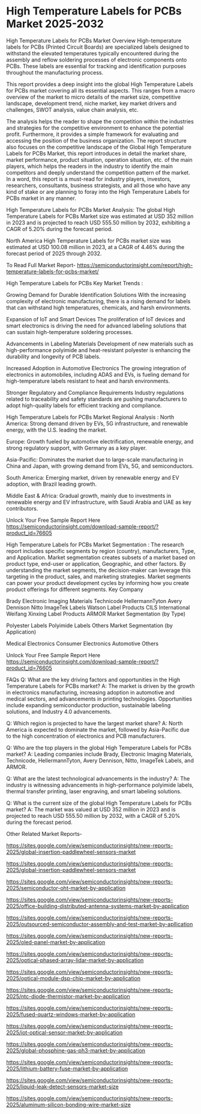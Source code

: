 <h1>High Temperature Labels for PCBs Market 2025-2032</h1>
High Temperature Labels for PCBs Market Overview
High-temperature labels for PCBs (Printed Circuit Boards) are specialized labels designed to withstand the elevated temperatures typically encountered during the assembly and reflow soldering processes of electronic components onto PCBs. These labels are essential for tracking and identification purposes throughout the manufacturing process.

This report provides a deep insight into the global High Temperature Labels for PCBs market covering all its essential aspects. This ranges from a macro overview of the market to micro details of the market size, competitive landscape, development trend, niche market, key market drivers and challenges, SWOT analysis, value chain analysis, etc.

The analysis helps the reader to shape the competition within the industries and strategies for the competitive environment to enhance the potential profit. Furthermore, it provides a simple framework for evaluating and accessing the position of the business organization. The report structure also focuses on the competitive landscape of the Global High Temperature Labels for PCBs Market, this report introduces in detail the market share, market performance, product situation, operation situation, etc. of the main players, which helps the readers in the industry to identify the main competitors and deeply understand the competition pattern of the market.
In a word, this report is a must-read for industry players, investors, researchers, consultants, business strategists, and all those who have any kind of stake or are planning to foray into the High Temperature Labels for PCBs market in any manner.

High Temperature Labels for PCBs Market Analysis:
The global High Temperature Labels for PCBs Market size was estimated at USD 352 million in 2023 and is projected to reach USD 555.50 million by 2032, exhibiting a CAGR of 5.20% during the forecast period.

North America High Temperature Labels for PCBs market size was estimated at USD 100.08 million in 2023, at a CAGR of 4.46% during the forecast period of 2025 through 2032.

To Read Full Market Report-
https://semiconductorinsight.com/report/high-temperature-labels-for-pcbs-market/

High Temperature Labels for PCBs Key Market Trends  :

Growing Demand for Durable Identification Solutions
With the increasing complexity of electronic manufacturing, there is a rising demand for labels that can withstand high temperatures, chemicals, and harsh environments.

Expansion of IoT and Smart Devices
The proliferation of IoT devices and smart electronics is driving the need for advanced labeling solutions that can sustain high-temperature soldering processes.

Advancements in Labeling Materials
Development of new materials such as high-performance polyimide and heat-resistant polyester is enhancing the durability and longevity of PCB labels.

Increased Adoption in Automotive Electronics
The growing integration of electronics in automobiles, including ADAS and EVs, is fueling demand for high-temperature labels resistant to heat and harsh environments.

Stronger Regulatory and Compliance Requirements
Industry regulations related to traceability and safety standards are pushing manufacturers to adopt high-quality labels for efficient tracking and compliance.

High Temperature Labels for PCBs Market Regional Analysis :
North America:
Strong demand driven by EVs, 5G infrastructure, and renewable energy, with the U.S. leading the market.

Europe:
Growth fueled by automotive electrification, renewable energy, and strong regulatory support, with Germany as a key player.

Asia-Pacific:
Dominates the market due to large-scale manufacturing in China and Japan, with growing demand from EVs, 5G, and semiconductors.

South America:
Emerging market, driven by renewable energy and EV adoption, with Brazil leading growth.

Middle East & Africa:
Gradual growth, mainly due to investments in renewable energy and EV infrastructure, with Saudi Arabia and UAE as key contributors.

Unlock Your Free Sample Report Here
https://semiconductorinsight.com/download-sample-report/?product_id=76605

High Temperature Labels for PCBs Market Segmentation :
The research report includes specific segments by region (country), manufacturers, Type, and Application. Market segmentation creates subsets of a market based on product type, end-user or application, Geographic, and other factors. By understanding the market segments, the decision-maker can leverage this targeting in the product, sales, and marketing strategies. Market segments can power your product development cycles by informing how you create product offerings for different segments.
Key Company

Brady
Electronic Imaging Materials
Technicode
HellermannTyton
Avery Dennison
Nitto
ImageTek Labels
Watson Label Products
CILS International
Weifang Xinxing Label Products
ARMOR
Market Segmentation (by Type)

Polyester Labels
Polyimide Labels
Others
Market Segmentation (by Application)

Medical Electronics
Consumer Electronics
Automotive
Others

Unlock Your Free Sample Report Here
https://semiconductorinsight.com/download-sample-report/?product_id=76605

FAQs
Q: What are the key driving factors and opportunities in the High Temperature Labels for PCBs market?
A: The market is driven by the growth in electronics manufacturing, increasing adoption in automotive and medical sectors, and advancements in printing technologies. Opportunities include expanding semiconductor production, sustainable labeling solutions, and Industry 4.0 advancements.

Q: Which region is projected to have the largest market share?
A: North America is expected to dominate the market, followed by Asia-Pacific due to the high concentration of electronics and PCB manufacturers.

Q: Who are the top players in the global High Temperature Labels for PCBs market?
A: Leading companies include Brady, Electronic Imaging Materials, Technicode, HellermannTyton, Avery Dennison, Nitto, ImageTek Labels, and ARMOR.

Q: What are the latest technological advancements in the industry?
A: The industry is witnessing advancements in high-performance polyimide labels, thermal transfer printing, laser engraving, and smart labeling solutions.

Q: What is the current size of the global High Temperature Labels for PCBs market?
A: The market was valued at USD 352 million in 2023 and is projected to reach USD 555.50 million by 2032, with a CAGR of 5.20% during the forecast period.

Other Related Market Reports-

https://sites.google.com/view/semiconductorinsights/new-reports-2025/global-insertion-paddlewheel-sensors-market

https://sites.google.com/view/semiconductorinsights/new-reports-2025/global-insertion-paddlewheel-sensors-market

https://sites.google.com/view/semiconductorinsights/new-reports-2025/semiconductor-oht-market-by-application

https://sites.google.com/view/semiconductorinsights/new-reports-2025/office-building-distributed-antenna-systems-market-by-application

https://sites.google.com/view/semiconductorinsights/new-reports-2025/outsourced-semiconductor-assembly-and-test-market-by-apllication

https://sites.google.com/view/semiconductorinsights/new-reports-2025/oled-panel-market-by-application

https://sites.google.com/view/semiconductorinsights/new-reports-2025/optical-phased-array-lidar-market-by-application

https://sites.google.com/view/semiconductorinsights/new-reports-2025/optical-module-dsp-chip-market-by-application

https://sites.google.com/view/semiconductorinsights/new-reports-2025/ntc-diode-thermistor-market-by-application

https://sites.google.com/view/semiconductorinsights/new-reports-2025/fused-quartz-windows-market-by-application

https://sites.google.com/view/semiconductorinsights/new-reports-2025/iot-optical-sensor-market-by-application

https://sites.google.com/view/semiconductorinsights/new-reports-2025/global-phosphine-gas-ph3-market-by-application

https://sites.google.com/view/semiconductorinsights/new-reports-2025/lithium-battery-fuse-market-by-application

https://sites.google.com/view/semiconductorinsights/new-reports-2025/liquid-leak-detect-sensors-market-size

https://sites.google.com/view/semiconductorinsights/new-reports-2025/aluminum-silicon-bonding-wire-market-size
